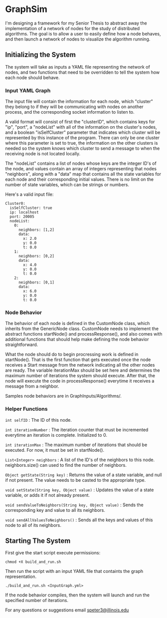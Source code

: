 # GraphSim

I'm designing a framework for my Senior Thesis to abstract away the implementation of a network of nodes for the study of distributed algorithms. The goal is to allow a user to easily define how a node behaves, and then launch a network of nodes to visualize the algorithm running.

## Initializing the System

The system will take as inputs a YAML file representing the network of nodes, and two functions that need to be overridden to tell the system how each node should behave.

### Input YAML Graph

The input file will contain the information for each node, which "cluster" they belong to if they will be communicating with nodes on another process, and the corresponding socket information to listen to.

A valid format will consist of first the "clusterID", which contains keys for "ip", "port", a "nodeList" with all of the information on the cluster's nodes, and a boolean "isSelfCluster" parameter that indicates which cluster will be represented by this instance of the program. There can only be one cluster where this parameter is set to true, the information on the other clusters is needed so the system knows which cluster to send a message to when the receiving node is not located locally.

The "nodeList" contains a list of nodes whose keys are the integer ID's of the node, and values contain an array of integers representing that nodes "neighbors", along with a "data" map that contains all the state variables for each node and their corresponding initial values. There is no limit on the number of state variables, which can be strings or numbers.

Here's a valid input file:

```
Cluster0:
  isSelfCluster: true
  ip: localhost
  port: 20005
  nodeList:
    0:
      neighbors: [1,2]
      data:
        x: 2.0
        y: 0.0
        t: 0.0
    1:
      neighbors: [0,2]
      data:
        x: 4.0
        y: 0.0
        t: 0.0
    2:
      neighbors: [0,1]
      data:
        x: 6.0
        y: 0.0
        t: 0.0
```

### Node Behavior

The behavior of each node is defined in the CustomNode class, which inherits from the GenericNode class. CustomNode needs to implement the abstract functions startNode() and processResponse(), and also comes with additional functions that should help make defining the node behavior straightforward.

What the node should do to begin procressing work is defined in startNode(). That is the first function that gets executed once the node receives a Start message from the network indicating all the other nodes are ready. The variable iterationMax should be set here and determines the maximum number of iterations the system should execute. After that, the node will execute the code in processResponse() everytime it receives a message from a neighbor.

Samples node behaviors are in GraphInputs/Algorithms/.

### Helper Functions

`int selfID` : The ID of this node.

`int iterationNumber` : The iteration counter that must be incremented everytime an iteration is complete. Initialized to 0.

`int iterationMax` : The maximum number of iterations that should be executed. For now, it must be set in startNode().

`List<Integer> neighbors` : A list of the ID's of the neighbors to this node. neighbors.size() can used to find the number of neighbors.

`Object getState(String key)` : Returns the value of a state variable, and null if not present. The value needs to be casted to the appropriate type.

`void setState(String key, Object value)` : Updates the value of a state variable, or adds it if not already present.

`void sendValueToNeighbors(String key, Object value)` : Sends the corresponding key and value to all its neighbors.

`void sendAllValuesToNeighbors()` : Sends all the keys and values of this node to all of its neighbors.


## Starting The System

First give the start script execute permissions:
  
    chmod +X build_and_run.sh
    
Then run the script with an input YAML file that containts the graph representation.

    ./build_and_run.sh <InputGraph.yml>

If the node behavior compiles, then the system will launch and run the specified number of iterations.




For any questions or suggestions email speter3@illinois.edu
